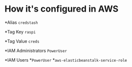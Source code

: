 # How it's configured in AWS

*Alias
	`credstash`

*Tag Key
	`raspi`

*Tag Value
	`creds`

*IAM Administrators
	`PowerUser`

*IAM Users
	*`PowerUser`
	*`aws-elasticbeanstalk-service-role`

